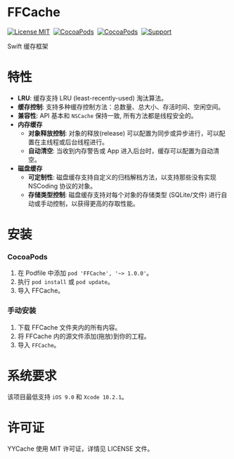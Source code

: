 FFCache
==============

[![License MIT](https://img.shields.io/badge/license-MIT-green.svg?style=flat)](https://github.com/onefboy/FFCache/blob/master/LICENSE)&nbsp;
[![CocoaPods](http://img.shields.io/cocoapods/v/FFCache.svg?style=flat)](http://cocoapods.org/pods/FFCache)&nbsp;
[![CocoaPods](http://img.shields.io/cocoapods/p/FFCache.svg?style=flat)](http://cocoadocs.org/docsets/FFCache)&nbsp;
[![Support](https://img.shields.io/badge/support-iOS%206%2B%20-blue.svg?style=flat)](https://www.apple.com/nl/ios/ios-9/)

Swift 缓存框架

特性
==============
- **LRU**: 缓存支持 LRU (least-recently-used) 淘汰算法。
- **缓存控制**: 支持多种缓存控制方法：总数量、总大小、存活时间、空闲空间。
- **兼容性**: API 基本和 `NSCache` 保持一致, 所有方法都是线程安全的。
- **内存缓存**
  - **对象释放控制**: 对象的释放(release) 可以配置为同步或异步进行，可以配置在主线程或后台线程进行。
  - **自动清空**: 当收到内存警告或 App 进入后台时，缓存可以配置为自动清空。
- **磁盘缓存**
  - **可定制性**: 磁盘缓存支持自定义的归档解档方法，以支持那些没有实现 NSCoding 协议的对象。
  - **存储类型控制**: 磁盘缓存支持对每个对象的存储类型 (SQLite/文件) 进行自动或手动控制，以获得更高的存取性能。


安装
==============

### CocoaPods

1. 在 Podfile 中添加 `pod 'FFCache', '~> 1.0.0'`。
2. 执行 `pod install` 或 `pod update`。
3. 导入 FFCache。


### 手动安装

1. 下载 FFCache 文件夹内的所有内容。
2. 将 FFCache 内的源文件添加(拖放)到你的工程。
3. 导入 `FFCache`。


系统要求
==============
该项目最低支持 `iOS 9.0` 和 `Xcode 10.2.1`。


许可证
==============
YYCache 使用 MIT 许可证，详情见 LICENSE 文件。

